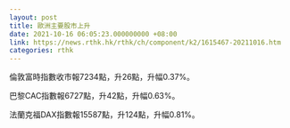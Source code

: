 ```yaml
---
layout: post
title: 歐洲主要股市上升
date: 2021-10-16 06:05:23.000000000 +08:00
link: https://news.rthk.hk/rthk/ch/component/k2/1615467-20211016.htm
categories: rthk
---
```


倫敦富時指數收市報7234點，升26點，升幅0.37%。

巴黎CAC指數報6727點，升42點，升幅0.63%。

法蘭克福DAX指數報15587點，升124點，升幅0.81%。
